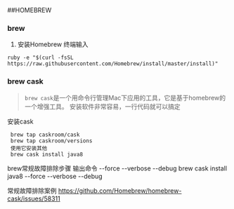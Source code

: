 ##HOMEBREW

### brew
1. 安装Homebrew
终端输入
```
ruby -e "$(curl -fsSL https://raw.githubusercontent.com/Homebrew/install/master/install)"  
```


### brew cask
> `brew cask`是一个用命令行管理Mac下应用的工具，它是基于homebrew的一个增强工具。
安装软件非常容易，一行代码就可以搞定

安装cask
```
 brew tap caskroom/cask
 brew tap caskroom/versions
 使用它安装其他
 brew cask install java8
```


brew常规故障排除步骤
输出命令 --force --verbose --debug
brew cask install java8 --force --verbose --debug

常规故障排除案例
https://github.com/Homebrew/homebrew-cask/issues/58311
